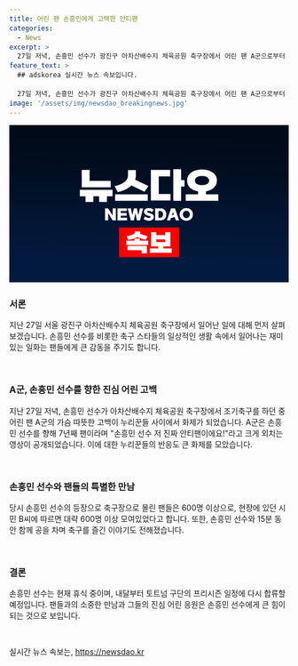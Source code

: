 ```yaml
---
title: 어린 팬 손흥민에게 고백한 안티팬
categories:
  - News
excerpt: >
  27일 저녁, 손흥민 선수가 광진구 아차산배수지 체육공원 축구장에서 어린 팬 A군으로부터 안티팬이라고 외치는 영상이 화제다. A군은 손 선수에게 7년째 팬이며, 손 선수를 위해 새벽에 일어나 경기를 보고 있음을 밝히고, 이에 손 선수도 웃으며 반응하며 사랑해요를 외친 장면이 눈길을 끈다. 손 선수는 많은 팬들로부터 환영을 받으며 경기에 참가하고, 앞서 국내 아마추어 축구 경기에 참여했던 사실도 이야기된다. 이제는 휴식 중인 손흥민은 내달부터 토트넘의 프리시즌 일정에 합류할 예정이다.
feature_text: >
  ## adskorea 실시간 뉴스 속보입니다.

  27일 저녁, 손흥민 선수가 광진구 아차산배수지 체육공원 축구장에서 어린 팬 A군으로부터 안티팬이라고 외치는 영상이 화제다. A군은 손 선수에게 7년째 팬이며, 손 선수를 위해 새벽에 일어나 경기를 보고 있음을 밝히고, 이에 손 선수도 웃으며 반응하며 사랑해요를 외친 장면이 눈길을 끈다. 손 선수는 많은 팬들로부터 환영을 받으며 경기에 참가하고, 앞서 국내 아마추어 축구 경기에 참여했던 사실도 이야기된다. 이제는 휴식 중인 손흥민은 내달부터 토트넘의 프리시즌 일정에 합류할 예정이다.
image: '/assets/img/newsdao_breakingnews.jpg'
---
```


<p><img src="/assets/img/newsdao_breakingnews.jpg" alt="adskorea 속보" /></p>

<h3>서론</h3>

<p>지난 27일 서울 광진구 아차산배수지 체육공원 축구장에서 일어난 일에 대해 먼저 살펴보겠습니다. 손흥민 선수를 비롯한 축구 스타들의 일상적인 생활 속에서 일어나는 재미있는 일화는 팬들에게 큰 감동을 주기도 합니다.</p>

<p data-ke-size="size16">&nbsp;</p>

<h3>A군, 손흥민 선수를 향한 진심 어린 고백</h3>

<p>지난 27일 저녁, 손흥민 선수가 아차산배수지 체육공원 축구장에서 조기축구를 하던 중 어린 팬 A군의 가슴 따뜻한 고백이 누리꾼들 사이에서 화제가 되었습니다. A군은 손흥민 선수를 향해 7년째 팬이라며 "손흥민 선수 저 진짜 안티팬이에요!"라고 크게 외치는 영상이 공개되었습니다. 이에 대한 누리꾼들의 반응도 큰 화제를 모았습니다.</p>

<p data-ke-size="size16">&nbsp;</p>

<h3>손흥민 선수와 팬들의 특별한 만남</h3>

<p>당시 손흥민 선수의 등장으로 축구장으로 몰린 팬들은 600명 이상으로, 현장에 있던 시민 B씨에 따르면 대략 600명 이상 모여있었다고 합니다. 또한, 손흥민 선수와 15분 동안 함께 공을 차며 축구를 즐긴 이야기도 전해졌습니다.</p>

<p data-ke-size="size16">&nbsp;</p>

<h3>결론</h3>

<p>손흥민 선수는 현재 휴식 중이며, 내달부터 토트넘 구단의 프리시즌 일정에 다시 합류할 예정입니다. 팬들과의 소중한 만남과 그들의 진심 어린 응원은 손흥민 선수에게 큰 힘이 되는 것으로 보입니다.</p>

<p data-ke-size="size16">&nbsp;</p>
실시간 뉴스 속보는, <a href="https://newsdao.kr" rel="dofollow">https://newsdao.kr</a>


